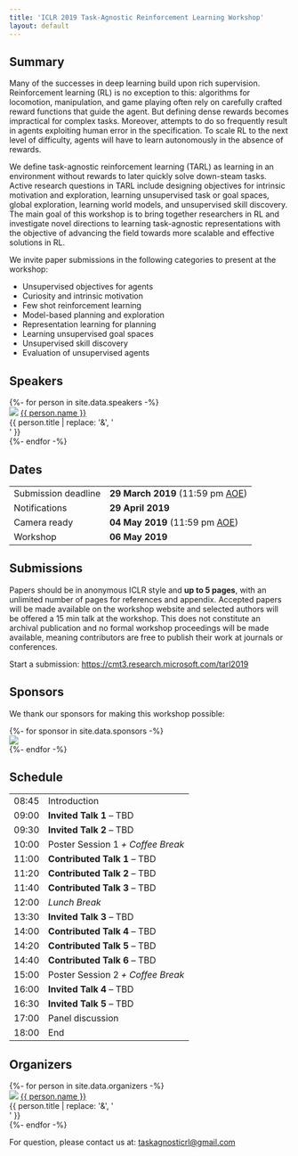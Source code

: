 ```yaml
---
title: 'ICLR 2019 Task-Agnostic Reinforcement Learning Workshop'
layout: default
---
```


<style>thead { display: none; }</style>

## Summary

Many of the successes in deep learning build upon rich supervision.
Reinforcement learning (RL) is no exception to this: algorithms for locomotion,
manipulation, and game playing often rely on carefully crafted reward functions
that guide the agent. But defining dense rewards becomes impractical for
complex tasks. Moreover, attempts to do so frequently result in agents
exploiting human error in the specification. To scale RL to the next level of
difficulty, agents will have to learn autonomously in the absence of rewards.

We define task-agnostic reinforcement learning (TARL) as learning in an
environment without rewards to later quickly solve down-steam tasks. Active
research questions in TARL include designing objectives for intrinsic
motivation and exploration, learning unsupervised task or goal spaces, global
exploration, learning world models, and unsupervised skill discovery. The main
goal of this workshop is to bring together researchers in RL and investigate
novel directions to learning task-agnostic representations with the objective
of advancing the field towards more scalable and effective solutions in RL.

<p style="text-align: left">
We invite paper submissions in the following categories to present at the
workshop:
</p>

- Unsupervised objectives for agents
- Curiosity and intrinsic motivation
- Few shot reinforcement learning
- Model-based planning and exploration
- Representation learning for planning
- Learning unsupervised goal spaces
- Unsupervised skill discovery
- Evaluation of unsupervised agents

## Speakers

<div style="text-align: left; width: 112%;">
{%- for person in site.data.speakers -%}
<div class="person">
  <img src="{{ person.image }}" />
  <a href="{{ person.url | relative_url }}">{{ person.name }}</a><br>
  <span>{{ person.title | replace: '&', '<br>' }}</span>
  <!--span>({{ person.topics }})</span-->
</div>
{%- endfor -%}
</div>

## Dates

| Event | Date |
| ----- | ---- |
| Submission deadline | **29 March 2019** (11:59 pm [AOE][aoe]) |
| Notifications | **29 April 2019** |
| Camera ready | **04 May 2019** (11:59 pm [AOE][aoe]) |
| Workshop | **06 May 2019** |

[aoe]: https://www.timeanddate.com/time/zones/aoe

## Submissions

Papers should be in anonymous ICLR style and **up to 5 pages**, with an
unlimited number of pages for references and appendix. Accepted papers will be
made available on the workshop website and selected authors will be offered a
15 min talk at the workshop. This does not constitute an archival publication
and no formal workshop proceedings will be made available, meaning contributors
are free to publish their work at journals or conferences.

<p style="text-align: left">
Start a submission: <a href="https://cmt3.research.microsoft.com/tarl2019">https://cmt3.research.microsoft.com/tarl2019</a>
</p>

## Sponsors

We thank our sponsors for making this workshop possible:

<div style="text-align: left;">
{%- for sponsor in site.data.sponsors -%}
<div class="sponsor">
  <a href="{{ sponsor.url }}" target="_blank">
    <img src="{{ sponsor.image }}" />
  </a>
</div>
{%- endfor -%}
</div>

## Schedule

| Time | Event |
| ---- | ----- |
| 08:45 | Introduction |
| 09:00 | **Invited Talk 1** – TBD |
| 09:30 | **Invited Talk 2** – TBD |
| 10:00 | Poster Session 1 *+ Coffee Break* |
| 11:00 | **Contributed Talk 1** – TBD |
| 11:20 | **Contributed Talk 2** – TBD |
| 11:40 | **Contributed Talk 3** – TBD |
| 12:00 | *Lunch Break* |
| 13:30 | **Invited Talk 3** – TBD |
| 14:00 | **Contributed Talk 4** – TBD |
| 14:20 | **Contributed Talk 5** – TBD |
| 14:40 | **Contributed Talk 6** – TBD |
| 15:00 | Poster Session 2 *+ Coffee Break* |
| 16:00 | **Invited Talk 4** – TBD |
| 16:30 | **Invited Talk 5** – TBD |
| 17:00 | Panel discussion |
| 18:00 | End |

## Organizers

<div style="text-align: left;">
{%- for person in site.data.organizers -%}
<div class="person">
  <img src="{{ person.image }}" />
  <a href="{{ person.url | relative_url }}">{{ person.name }}</a><br>
  <span>{{ person.title | replace: '&', '<br>' }}</span>
</div>
{%- endfor -%}
</div>

<p style="text-align: left">
For question, please contact us at:
<a href="mailto:taskagnosticrl@gmail.com">taskagnosticrl@gmail.com</a>
</p>

